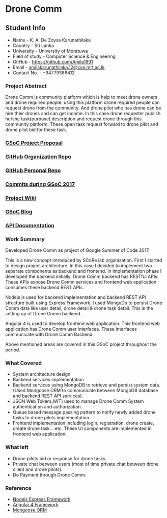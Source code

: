 # Drone Comm

## Student Info
* Name - K. A. De Zoysa Karunathilaka
* Country - Sri Lanka
* University - University of Moratuwa
* Field of study - Computer Science & Engineering
* GitHub - https://github.com/Amila1991
* Email - amilakarunathilaka.12@cse.mrt.ac.lk
* Contact No. - +94779386412

### Project Abstract
Drone Comm is community platform which is help to meet drone owners and drone required people. using this platform drone required people can request drone from the community. And drone pilot who has drone can be hire their drones and can get income. In this case drone requester publish he/she task(purpose) description and request drone through this community platform. These open task request forward to drone pilot and drone pilot bid for these task.

### [GSoC Project Proposal](https://docs.google.com/a/cse.mrt.ac.lk/document/d/1Pj5INineHwD-yIHs4ibBRlRCJnYPRDlgZC8zREV_nr8/edit?usp=sharing)

### [GitHub Organization Repo](https://github.com/scorelab/Drone-Comm)

### [GitHub Personal Repo](https://github.com/Amila1991/Drone-Comm)

### [Commits during GSoC 2017](https://github.com/scorelab/Drone-Comm/commits/master)

### [Project Wiki](https://github.com/Amila1991/Drone-Comm/wiki)

### [GSoC Blog](https://medium.com/@amilakarunathilaka.12/gsoc-experience-e823aa4e0165)

### [API Documentation](https://drive.google.com/open?id=1hbae5COEZc82dPIb3Jp3H5eDjJp8n1SFj0j6_l1avbU)

### Work Summary
Developed Drone Comm as project of Google Summer of Code 2017.

This is a new concept introduced by SCoRe lab organization. First I started to design project architecture. In this case I decided to implement two separate components as backend and frontend. In implementation phase I developed the backend initially. Drone Comm backend has RESTful APIs. These APIs expose Drone Comm services and frontend web application consumes these backend REST APIs.

Nodejs is used for backend implementation and backend REST API structure built using Express Framework. I used MongoDb to persist Drone Comm data like user detail, drone detail & drone task detail. This is the setting up of Drone Comm backend.

Angular 4 is used to develop frontend web application. This frontend web application has Drone Comm user interfaces. These interfaces communicate with Drone Comm Backend.

Above mentioned areas are covered in this GSoC project throughout the period.

### What Covered
* System architecture design
* Backend services implementation
* Backend services using MongoDB to retrieve and persist system data. (Used Mongoose ORM to communicate between MongoDB database and backend REST API services).
* JSON Web Token(JWT) used to manage Drone Comm System authentication and authorization.
* Queue based message passing pattern to notify newly added drone tasks to drone pilots implementation.
* Frontend implementation including login, registration, drone create, create drone task ...etc. These UI components are implemented in frontend web application.

### What left
* Drone pilots bid or response for drone tasks.
* Private chat between users.(most of time private chat between drone client and drone pilots).
* Do Payment through Drone Comm.

### Reference
* [Nodejs Express Framework](https://expressjs.com)
* [Angular 4 Framework](https://angular.io)
* [Mongoose ORM](http://mongoosejs.com)
